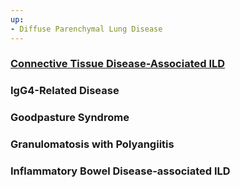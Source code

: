```yaml
---
up:
- Diffuse Parenchymal Lung Disease
---
```

   
### [Connective Tissue Disease-Associated ILD](../../../Pulmonary%20Medicine/02.%20Diseases%20of%20the%20Lung%20Parenchyma/Diffuse%20Parenchymal%20Lung%20Disease/Interstitial%20Lung%20Disease%20Associated%20with%20Systemic%20Inflammatory%20Disease/Connective%20Tissue%20Disease-Associated%20ILD.md)   
### IgG4-Related Disease   
### Goodpasture Syndrome   
### Granulomatosis with Polyangiitis   
### Inflammatory Bowel Disease-associated ILD